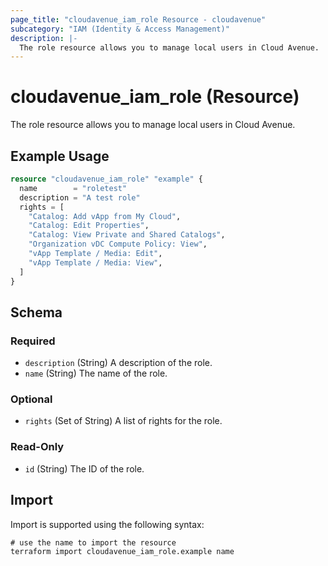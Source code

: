 ```yaml
---
page_title: "cloudavenue_iam_role Resource - cloudavenue"
subcategory: "IAM (Identity & Access Management)"
description: |-
  The role resource allows you to manage local users in Cloud Avenue.
---
```


# cloudavenue_iam_role (Resource)

The role resource allows you to manage local users in Cloud Avenue.

## Example Usage

```terraform
resource "cloudavenue_iam_role" "example" {
  name        = "roletest"
  description = "A test role"
  rights = [
    "Catalog: Add vApp from My Cloud",
    "Catalog: Edit Properties",
    "Catalog: View Private and Shared Catalogs",
    "Organization vDC Compute Policy: View",
    "vApp Template / Media: Edit",
    "vApp Template / Media: View",
  ]
}
```

<!-- schema generated by tfplugindocs -->
## Schema

### Required

- `description` (String) A description of the role.
- `name` (String) The name of the role.

### Optional

- `rights` (Set of String) A list of rights for the role.

### Read-Only

- `id` (String) The ID of the role.

## Import

Import is supported using the following syntax:
```shell
# use the name to import the resource
terraform import cloudavenue_iam_role.example name
```